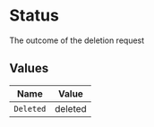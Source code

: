 # Status

The outcome of the deletion request


## Values

| Name      | Value     |
| --------- | --------- |
| `Deleted` | deleted   |